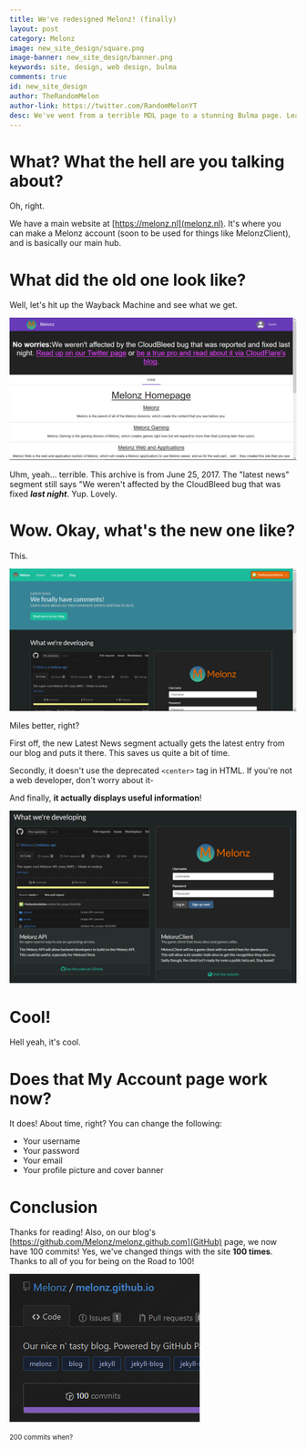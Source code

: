 ```yaml
---
title: We've redesigned Melonz! (finally)
layout: post
category: Melonz
image: new_site_design/square.png
image-banner: new_site_design/banner.png
keywords: site, design, web design, bulma
comments: true
id: new_site_design
author: TheRandomMelon
author-link: https://twitter.com/RandomMelonYT
desc: We've went from a terrible MDL page to a stunning Bulma page. Learn more here.
---
```


# What? What the hell are you talking about?
Oh, right.

We have a main website at [https://melonz.nl](melonz.nl). It's where you can make a Melonz account (soon to be used for things like MelonzClient), and is basically our main hub.

# What did the old one look like?
Well, let's hit up the Wayback Machine and see what we get.

![Old website](/img/posts/new_site_design/oldweb.png)

Uhm, yeah... terrible.
This archive is from June 25, 2017. The "latest news" segment still says "We weren't affected by the CloudBleed bug that was fixed _**last night**_. Yup. Lovely.

# Wow. Okay, what's the new one like?
This.

![Newer and better website](/img/posts/new_site_design/newweb.png)

Miles better, right?

First off, the new Latest News segment actually gets the latest entry from our blog and puts it there. This saves us quite a bit of time.

Secondly, it doesn't use the deprecated ``<center>`` tag in HTML. If you're not a web developer, don't worry about it-

And finally, **it actually displays useful information**!

![What we're developing](/img/posts/new_site_design/developing.png)

# Cool!
Hell yeah, it's cool.

# Does that My Account page work now?
It does! About time, right? You can change the following:

- Your username
- Your password
- Your email
- Your profile picture and cover banner

# Conclusion
Thanks for reading! Also, on our blog's [https://github.com/Melonz/melonz.github.com](GitHub) page, we now have 100 commits! Yes, we've changed things with the site **100 times**. Thanks to all of you for being on the Road to 100!

![100 commits!](/img/posts/new_site_design/100commits.png)

<small>200 commits when?</small>
